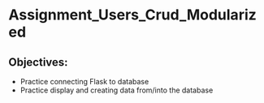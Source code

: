 # Assignment_Users_Crud_Modularized
## Objectives:
- Practice connecting Flask to database
- Practice display and creating data from/into the database

